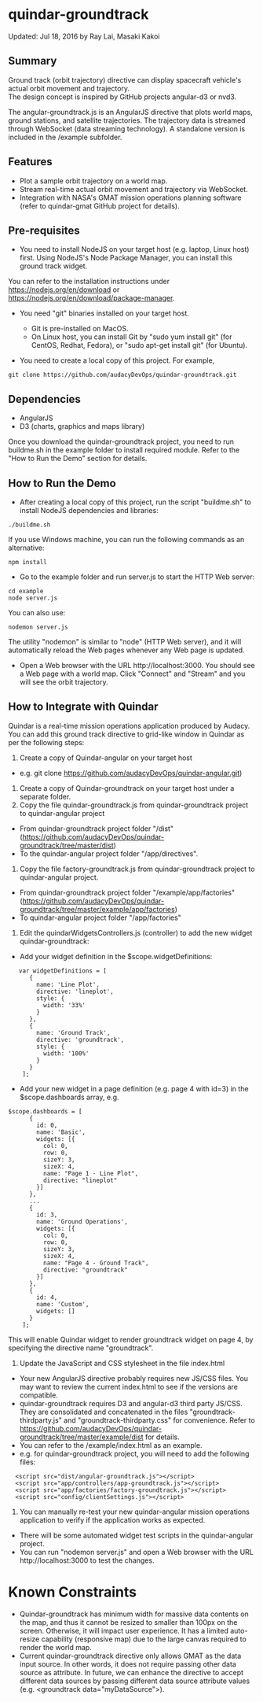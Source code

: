 # quindar-groundtrack
Updated: Jul 18, 2016 by Ray Lai, Masaki Kakoi

## Summary
Ground track (orbit trajectory) directive can display spacecraft vehicle's actual orbit movement and trajectory.  
The design concept is inspired by GitHub projects angular-d3 or nvd3.

The angular-groundtrack.js is an AngularJS directive that plots world maps, ground stations, 
and satellite trajectories.  The trajectory data is streamed through WebSocket (data streaming technology).
A standalone version is included in the /example subfolder. 

## Features
* Plot a sample orbit trajectory on a world map.
* Stream real-time actual orbit movement and trajectory via WebSocket.
* Integration with NASA's GMAT mission operations planning software (refer to quindar-gmat GitHub project for details).

## Pre-requisites
* You need to install NodeJS on your target host (e.g. laptop, Linux host) first.
Using NodeJS's Node Package Manager, you can install this ground track widget. 

You can refer to the installation instructions under https://nodejs.org/en/download or https://nodejs.org/en/download/package-manager.

* You need "git" binaries installed on your target host. 
  - Git is pre-installed on MacOS.
  - On Linux host, you can install Git by "sudo yum install git" (for CentOS, Redhat, Fedora), or "sudo apt-get install git" (for Ubuntu).

* You need to create a local copy of this project. For example,
```
git clone https://github.com/audacyDevOps/quindar-groundtrack.git
``` 

## Dependencies
* AngularJS
* D3 (charts, graphics and maps library)

Once you download the quindar-groundtrack project, you need to run buildme.sh in the example folder to install required module. Refer to the "How to Run the Demo" section for details. 	
	
## How to Run the Demo
* After creating a local copy of this project, run the script "buildme.sh" to install NodeJS dependencies and libraries:

```
./buildme.sh
```

If you use Windows machine, you can run the following commands as an alternative:
```
npm install
```

* Go to the example folder and run server.js to start the HTTP Web server: 
```
cd example
node server.js
```

You can also use:
```
nodemon server.js
```

The utility "nodemon" is similar to "node" (HTTP Web server), and it will automatically reload the Web pages whenever any Web page is updated.

* Open a Web browser with the URL http://localhost:3000. You should see a Web page with a world map. Click "Connect" and "Stream" and you will see the orbit trajectory.

	
## How to Integrate with Quindar 
Quindar is a real-time mission operations application produced by Audacy. You can add this ground track directive to grid-like window in Quindar as per the following steps:
	
1. Create a copy of Quindar-angular on your target host 
  - e.g. git clone https://github.com/audacyDevOps/quindar-angular.git)
1. Create a copy of Quindar-groundtrack on your target host under a separate folder.
1. Copy the file quindar-groundtrack.js from quindar-groundtrack project to quindar-angular project
  - From quindar-groundtrack project folder "/dist" (https://github.com/audacyDevOps/quindar-groundtrack/tree/master/dist) 
  - To the quindar-angular project folder "/app/directives".
1. Copy the file factory-groundtrack.js from quindar-groundtrack project to quindar-angular project.
  - From quindar-groundtrack project folder "/example/app/factories" (https://github.com/audacyDevOps/quindar-groundtrack/tree/master/example/app/factories)
  - To quindar-angular project folder "/app/factories"
1. Edit the quindarWidgetsControllers.js (controller) to add the new widget quindar-groundtrack:
  - Add your widget definition in the $scope.widgetDefinitions:
```
   var widgetDefinitions = [
      {
        name: 'Line Plot',
        directive: 'lineplot',
        style: {
          width: '33%'
        }
      },
      {
        name: 'Ground Track',
        directive: 'groundtrack',
        style: {
          width: '100%'
        }
      }
    ];
```

  - Add your new widget in a page definition (e.g. page 4 with id=3) in the $scope.dashboards array, e.g.
```
$scope.dashboards = [
      {
        id: 0,
        name: 'Basic',
        widgets: [{
          col: 0,
          row: 0,
          sizeY: 3,
          sizeX: 4,
          name: "Page 1 - Line Plot",
          directive: "lineplot"
        }]
      },
      ...
      {
        id: 3,
        name: 'Ground Operations',
        widgets: [{
          col: 0,
          row: 0,
          sizeY: 3,
          sizeX: 4,
          name: "Page 4 - Ground Track",
          directive: "groundtrack"
        }]
      },
      {
        id: 4,
        name: 'Custom',
        widgets: []
      }
    ];
```

This will enable Quindar widget to render groundtrack widget on page 4, by specifying the directive name "groundtrack". 

1. Update the JavaScript and CSS stylesheet in the file index.html
  - Your new AngularJS directive probably requires new JS/CSS files. You may want to review the current index.html
to see if the versions are compatible.
  - quindar-groundtrack requires D3 and angular-d3 third party JS/CSS. They are consolidated and concatenated in the files "groundtrack-thirdparty.js" and "groundtrack-thirdparty.css" for convenience. Refer to https://github.com/audacyDevOps/quindar-groundtrack/tree/master/example/dist for details.
  - You can refer to the /example/index.html as an example.
  - e.g. for quindar-groundtrack project, you will need to add the following files:
```
  <script src="dist/angular-groundtrack.js"></script>
  <script src="app/controllers/app-groundtrack.js"></script>
  <script src="app/factories/factory-groundtrack.js"></script>
  <script src="config/clientSettings.js"></script>
```

1. You can manually re-test your new quindar-angular mission operations application to verify if the application works as expected.
  - There will be some automated widget test scripts in the quindar-angular project.
  - You can run "nodemon server.js" and open a Web browser with the URL http://localhost:3000 to test the changes.


# Known Constraints
* Quindar-groundtrack has minimum width for massive data contents on the map, and thus it cannot be resized to smaller than 100px on the screen. Otherwise, it will impact user experience. It has a limited auto-resize capability (responsive map) due to the large canvas required to render the world map.  
* Current quindar-groundtrack directive only allows GMAT as the data input source. In other words, it does not require passing other data source as attribute. In future, we can enhance the directive to accept different data sources by passing different data source attribute values (e.g. \<groundtrack data="myDataSource"\>).

